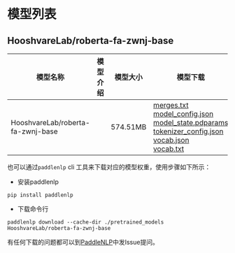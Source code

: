 #  模型列表

## HooshvareLab/roberta-fa-zwnj-base

| 模型名称 | 模型介绍 | 模型大小  | 模型下载 |
| --- | --- | --- | --- |
|HooshvareLab/roberta-fa-zwnj-base|  | 574.51MB | [merges.txt](https://bj.bcebos.com/paddlenlp/models/community/HooshvareLab/roberta-fa-zwnj-base/merges.txt)<br>[model_config.json](https://bj.bcebos.com/paddlenlp/models/community/HooshvareLab/roberta-fa-zwnj-base/model_config.json)<br>[model_state.pdparams](https://bj.bcebos.com/paddlenlp/models/community/HooshvareLab/roberta-fa-zwnj-base/model_state.pdparams)<br>[tokenizer_config.json](https://bj.bcebos.com/paddlenlp/models/community/HooshvareLab/roberta-fa-zwnj-base/tokenizer_config.json)<br>[vocab.json](https://bj.bcebos.com/paddlenlp/models/community/HooshvareLab/roberta-fa-zwnj-base/vocab.json)<br>[vocab.txt](https://bj.bcebos.com/paddlenlp/models/community/HooshvareLab/roberta-fa-zwnj-base/vocab.txt) |

也可以通过`paddlenlp` cli 工具来下载对应的模型权重，使用步骤如下所示：

* 安装paddlenlp

```shell
pip install paddlenlp
```

* 下载命令行

```shell
paddlenlp download --cache-dir ./pretrained_models HooshvareLab/roberta-fa-zwnj-base
```

有任何下载的问题都可以到[PaddleNLP](https://github.com/PaddlePaddle/PaddleNLP)中发Issue提问。